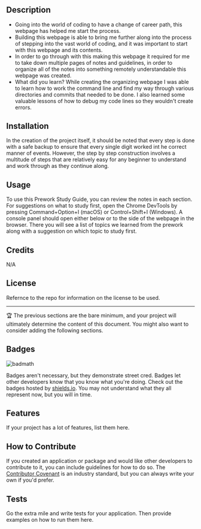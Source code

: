 # <Prework-Study-Guide>

## Description
- Going into the world of coding to have a change of career path, this webpage has helped me start the process.
- Building this webpage is able to bring me further along into the process of stepping into the vast world of coding, and it was important to start with this webpage and its contents.
- In order to go through with this making this webpage it required for me to take down multiple pages of notes and guidelines, in order to organize all of the notes into something remotely understandable this webpage was created.
- What did you learn? While creating the organizing webpage I was able to learn how to work the command line and find my way through various directories and commits that needed to be done. I also learned some valuable lessons of how to debug my code lines so they wouldn't create errors.
## Installation

In the creation of the project itself, it should be noted that every step is done with a safe backup to ensure that every single digit worked int he correct manner of events. However, the step by step construction involves a multitude of steps that are relatively easy for any beginner to understand and work through as they continue along.

## Usage

To use this Prework Study Guide, you can review the notes in each section. For suggestions on what to study first, open the Chrome DevTools by pressing Command+Option+I (macOS) or Control+Shift+I (Windows). A console panel should open either below or to the side of the webpage in the browser. There you will see a list of topics we learned from the prework along with a suggestion on which topic to study first.

## Credits

N/A

## License

Refernce to the repo for information on the license to be used.

---

🏆 The previous sections are the bare minimum, and your project will ultimately determine the content of this document. You might also want to consider adding the following sections.

## Badges

![badmath](https://img.shields.io/github/languages/top/nielsenjared/badmath)

Badges aren't necessary, but they demonstrate street cred. Badges let other developers know that you know what you're doing. Check out the badges hosted by [shields.io](https://shields.io/). You may not understand what they all represent now, but you will in time.

## Features

If your project has a lot of features, list them here.

## How to Contribute

If you created an application or package and would like other developers to contribute to it, you can include guidelines for how to do so. The [Contributor Covenant](https://www.contributor-covenant.org/) is an industry standard, but you can always write your own if you'd prefer.

## Tests

Go the extra mile and write tests for your application. Then provide examples on how to run them here.
